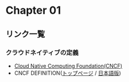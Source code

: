 # Chapter 01

## リンク一覧

### クラウドネイティブの定義
- [Cloud Native Computing Foundation(CNCF)](https://www.cncf.io/)
- CNCF DEFINITION([トップページ](https://github.com/cncf/toc/blob/main/DEFINITION.md) / [日本語版](https://github.com/cncf/toc/blob/main/DEFINITION.md#%E6%97%A5%E6%9C%AC%E8%AA%9E%E7%89%88))
